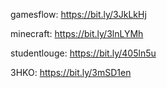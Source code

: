 
gamesflow:    https://bit.ly/3JkLkHj

minecraft:    https://bit.ly/3lnLYMh

studentlouge: https://bit.ly/405ln5u

3HKO:         https://bit.ly/3mSD1en






